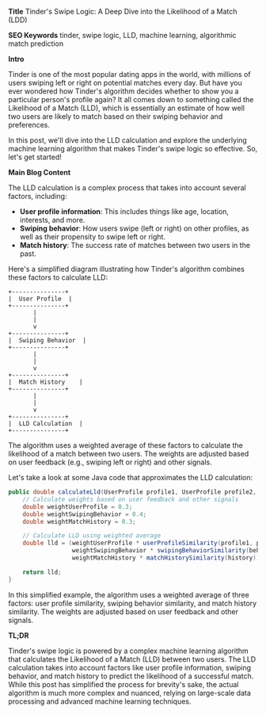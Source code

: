 **Title**
Tinder's Swipe Logic: A Deep Dive into the Likelihood of a Match (LDD)

**SEO Keywords**
tinder, swipe logic, LLD, machine learning, algorithmic match prediction

**Intro**

Tinder is one of the most popular dating apps in the world, with millions of users swiping left or right on potential matches every day. But have you ever wondered how Tinder's algorithm decides whether to show you a particular person's profile again? It all comes down to something called the Likelihood of a Match (LLD), which is essentially an estimate of how well two users are likely to match based on their swiping behavior and preferences.

In this post, we'll dive into the LLD calculation and explore the underlying machine learning algorithm that makes Tinder's swipe logic so effective. So, let's get started!

**Main Blog Content**

The LLD calculation is a complex process that takes into account several factors, including:

* **User profile information**: This includes things like age, location, interests, and more.
* **Swiping behavior**: How users swipe (left or right) on other profiles, as well as their propensity to swipe left or right.
* **Match history**: The success rate of matches between two users in the past.

Here's a simplified diagram illustrating how Tinder's algorithm combines these factors to calculate LLD:
```
+---------------+
|  User Profile  |
+---------------+
       |
       |
       v
+---------------+
|  Swiping Behavior  |
+---------------+
       |
       |
       v
+---------------+
|  Match History    |
+---------------+
       |
       |
       v
+---------------+
|  LLD Calculation  |
+---------------+
```
The algorithm uses a weighted average of these factors to calculate the likelihood of a match between two users. The weights are adjusted based on user feedback (e.g., swiping left or right) and other signals.

Let's take a look at some Java code that approximates the LLD calculation:
```java
public double calculateLld(UserProfile profile1, UserProfile profile2, SwipingBehavior behavior1, SwepingBehavior behavior2, MatchHistory history) {
    // Calculate weights based on user feedback and other signals
    double weightUserProfile = 0.3;
    double weightSwipingBehavior = 0.4;
    double weightMatchHistory = 0.3;

    // Calculate LLD using weighted average
    double lld = (weightUserProfile * userProfileSimilarity(profile1, profile2) +
                  weightSwipingBehavior * swipingBehaviorSimilarity(behavior1, behavior2) +
                  weightMatchHistory * matchHistorySimilarity(history)) / (weightUserProfile + weightSwipingBehavior + weightMatchHistory);

    return lld;
}
```
In this simplified example, the algorithm uses a weighted average of three factors: user profile similarity, swiping behavior similarity, and match history similarity. The weights are adjusted based on user feedback and other signals.

**TL;DR**

Tinder's swipe logic is powered by a complex machine learning algorithm that calculates the Likelihood of a Match (LLD) between two users. The LLD calculation takes into account factors like user profile information, swiping behavior, and match history to predict the likelihood of a successful match. While this post has simplified the process for brevity's sake, the actual algorithm is much more complex and nuanced, relying on large-scale data processing and advanced machine learning techniques.
